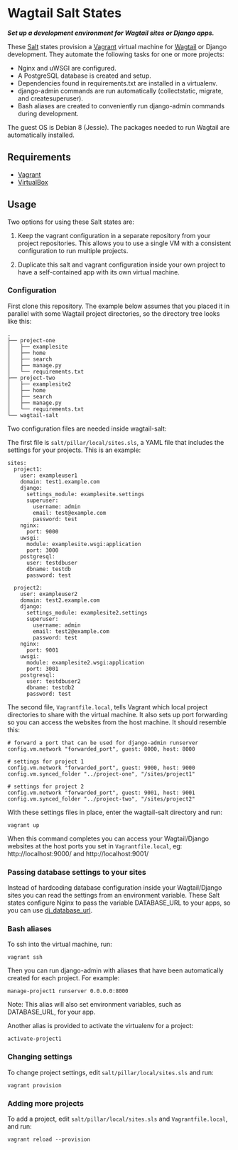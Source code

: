 # Wagtail Salt States

***Set up a development environment for Wagtail sites or Django apps.***

These [Salt](https://en.wikipedia.org/wiki/SaltStack) states provision a [Vagrant](https://en.wikipedia.org/wiki/Vagrant_%28software%29) virtual machine for [Wagtail](https://wagtail.io/) or Django development.  They automate the following tasks for one or more projects:

- Nginx and uWSGI are configured.
- A PostgreSQL database is created and setup.
- Dependencies found in requirements.txt are installed in a virtualenv.
- django-admin commands are run automatically (collectstatic, migrate, and createsuperuser).
- Bash aliases are created to conveniently run django-admin commands during development.

The guest OS is Debian 8 (Jessie).  The packages needed to run Wagtail are automatically installed.


## Requirements

- [Vagrant](http://docs.vagrantup.com/v2/installation/index.html)
- [VirtualBox](https://www.virtualbox.org/wiki/Downloads)

## Usage

Two options for using these Salt states are:

1. Keep the vagrant configuration in a separate repository from your project repositories.  This allows you to use a single VM with a consistent configuration to run multiple projects.

2. Duplicate this salt and vagrant configuration inside your own project to have a self-contained app with its own virtual machine.

### Configuration

First clone this repository.  The example below assumes that you placed it in parallel with some Wagtail project directories, so the directory tree looks like this:

    .
    ├── project-one
    │   ├── examplesite
    │   ├── home
    │   ├── search
    │   ├── manage.py
    │   └── requirements.txt
    ├── project-two
    │   ├── examplesite2
    │   ├── home
    │   ├── search
    │   ├── manage.py
    │   └── requirements.txt
    └── wagtail-salt

Two configuration files are needed inside wagtail-salt:

The first file is `salt/pillar/local/sites.sls`, a YAML file that includes the settings for your projects.  This is an example:

    sites:
      project1:
        user: exampleuser1
        domain: test1.example.com
        django:
          settings_module: examplesite.settings
          superuser:
            username: admin
            email: test@example.com
            password: test
        nginx:
          port: 9000
        uwsgi:
          module: examplesite.wsgi:application
          port: 3000
        postgresql:
          user: testdbuser
          dbname: testdb
          password: test

      project2:
        user: exampleuser2
        domain: test2.example.com
        django:
          settings_module: examplesite2.settings
          superuser:
            username: admin
            email: test2@example.com
            password: test
        nginx:
          port: 9001
        uwsgi:
          module: examplesite2.wsgi:application
          port: 3001
        postgresql:
          user: testdbuser2
          dbname: testdb2
          password: test

The second file, `Vagrantfile.local`, tells Vagrant which local project directories to share with the virtual machine.  It also sets up port forwarding so you can access the websites from the host machine.  It should resemble this:

    # forward a port that can be used for django-admin runserver
    config.vm.network "forwarded_port", guest: 8000, host: 8000

    # settings for project 1
    config.vm.network "forwarded_port", guest: 9000, host: 9000
    config.vm.synced_folder "../project-one", "/sites/project1"

    # settings for project 2
    config.vm.network "forwarded_port", guest: 9001, host: 9001
    config.vm.synced_folder "../project-two", "/sites/project2"

With these settings files in place, enter the wagtail-salt directory and run:

    vagrant up

When this command completes you can access your Wagtail/Django websites at the host ports you set in `Vagrantfile.local`, eg: http://localhost:9000/ and http://localhost:9001/

### Passing database settings to your sites

Instead of hardcoding database configuration inside your Wagtail/Django sites you can read the settings from an environment variable.  These Salt states configure Nginx to pass the variable DATABASE_URL to your apps, so you can use [dj_database_url](https://pypi.python.org/pypi/dj-database-url).

### Bash aliases

To ssh into the virtual machine, run:

    vagrant ssh

Then you can run django-admin with aliases that have been automatically created for each project.  For example:

    manage-project1 runserver 0.0.0.0:8000

Note: This alias will also set environment variables, such as DATABASE_URL, for your app.

Another alias is provided to activate the virtualenv for a project:

    activate-project1

### Changing settings

To change project settings, edit `salt/pillar/local/sites.sls` and run:

    vagrant provision

### Adding more projects

To add a project, edit `salt/pillar/local/sites.sls` and `Vagrantfile.local`, and run:

    vagrant reload --provision
